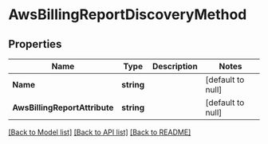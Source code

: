 # AwsBillingReportDiscoveryMethod

## Properties
Name | Type | Description | Notes
------------ | ------------- | ------------- | -------------
**Name** | **string** |  | [default to null]
**AwsBillingReportAttribute** | **string** |  | [default to null]

[[Back to Model list]](../README.md#documentation-for-models) [[Back to API list]](../README.md#documentation-for-api-endpoints) [[Back to README]](../README.md)


